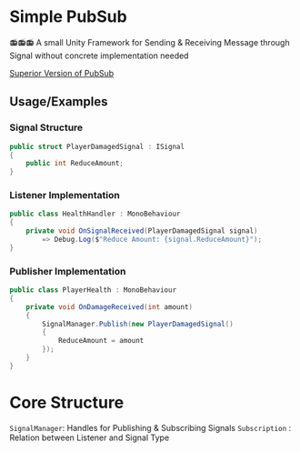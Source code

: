 # Simple PubSub

📻📻📻
A small Unity Framework for Sending & Receiving Message through Signal without concrete implementation needed

[Superior Version of PubSub](https://github.com/StinkySteak/com.stinkysteak.pubsub)


## Usage/Examples

### Signal Structure
```csharp
public struct PlayerDamagedSignal : ISignal 
{
    public int ReduceAmount;
}
```

### Listener Implementation
```csharp
public class HealthHandler : MonoBehaviour 
{
    private void OnSignalReceived(PlayerDamagedSignal signal)
        => Debug.Log($"Reduce Amount: {signal.ReduceAmount}");
}
```

### Publisher Implementation
```csharp
public class PlayerHealth : MonoBehaviour 
{
    private void OnDamageReceived(int amount)
    {
        SignalManager.Publish(new PlayerDamagedSignal() 
        {
            ReduceAmount = amount
        });
    }
}
```

# Core Structure

`SignalManager`: Handles for Publishing & Subscribing Signals
`Subscription` : Relation between Listener and Signal Type
